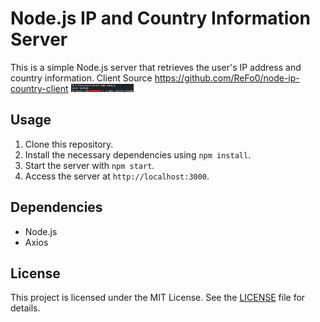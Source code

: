 # Node.js IP and Country Information Server

This is a simple Node.js server that retrieves the user's IP address and country information.
Client Source https://github.com/ReFo0/node-ip-country-client
<img width=100 src="https://github.com/ReFo0/node-ip-country-server/blob/ReFo/server.png">


## Usage

1. Clone this repository.
2. Install the necessary dependencies using `npm install`.
3. Start the server with `npm start`.
4. Access the server at `http://localhost:3000`.

## Dependencies

- Node.js
- Axios

## License

This project is licensed under the MIT License. See the [LICENSE](LICENSE) file for details.
